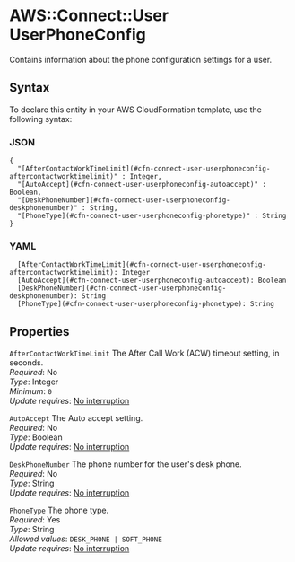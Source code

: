 # AWS::Connect::User UserPhoneConfig<a name="aws-properties-connect-user-userphoneconfig"></a>

Contains information about the phone configuration settings for a user\.

## Syntax<a name="aws-properties-connect-user-userphoneconfig-syntax"></a>

To declare this entity in your AWS CloudFormation template, use the following syntax:

### JSON<a name="aws-properties-connect-user-userphoneconfig-syntax.json"></a>

```
{
  "[AfterContactWorkTimeLimit](#cfn-connect-user-userphoneconfig-aftercontactworktimelimit)" : Integer,
  "[AutoAccept](#cfn-connect-user-userphoneconfig-autoaccept)" : Boolean,
  "[DeskPhoneNumber](#cfn-connect-user-userphoneconfig-deskphonenumber)" : String,
  "[PhoneType](#cfn-connect-user-userphoneconfig-phonetype)" : String
}
```

### YAML<a name="aws-properties-connect-user-userphoneconfig-syntax.yaml"></a>

```
  [AfterContactWorkTimeLimit](#cfn-connect-user-userphoneconfig-aftercontactworktimelimit): Integer
  [AutoAccept](#cfn-connect-user-userphoneconfig-autoaccept): Boolean
  [DeskPhoneNumber](#cfn-connect-user-userphoneconfig-deskphonenumber): String
  [PhoneType](#cfn-connect-user-userphoneconfig-phonetype): String
```

## Properties<a name="aws-properties-connect-user-userphoneconfig-properties"></a>

`AfterContactWorkTimeLimit`  <a name="cfn-connect-user-userphoneconfig-aftercontactworktimelimit"></a>
The After Call Work \(ACW\) timeout setting, in seconds\.  
*Required*: No  
*Type*: Integer  
*Minimum*: `0`  
*Update requires*: [No interruption](https://docs.aws.amazon.com/AWSCloudFormation/latest/UserGuide/using-cfn-updating-stacks-update-behaviors.html#update-no-interrupt)

`AutoAccept`  <a name="cfn-connect-user-userphoneconfig-autoaccept"></a>
The Auto accept setting\.  
*Required*: No  
*Type*: Boolean  
*Update requires*: [No interruption](https://docs.aws.amazon.com/AWSCloudFormation/latest/UserGuide/using-cfn-updating-stacks-update-behaviors.html#update-no-interrupt)

`DeskPhoneNumber`  <a name="cfn-connect-user-userphoneconfig-deskphonenumber"></a>
The phone number for the user's desk phone\.  
*Required*: No  
*Type*: String  
*Update requires*: [No interruption](https://docs.aws.amazon.com/AWSCloudFormation/latest/UserGuide/using-cfn-updating-stacks-update-behaviors.html#update-no-interrupt)

`PhoneType`  <a name="cfn-connect-user-userphoneconfig-phonetype"></a>
The phone type\.  
*Required*: Yes  
*Type*: String  
*Allowed values*: `DESK_PHONE | SOFT_PHONE`  
*Update requires*: [No interruption](https://docs.aws.amazon.com/AWSCloudFormation/latest/UserGuide/using-cfn-updating-stacks-update-behaviors.html#update-no-interrupt)